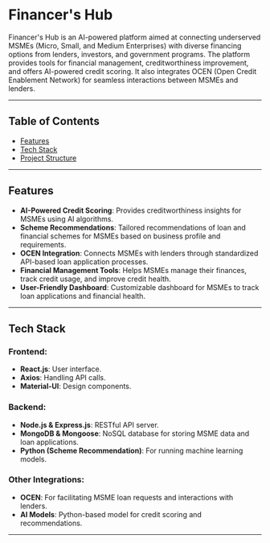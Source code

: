 # Financer's Hub

Financer's Hub is an AI-powered platform aimed at connecting underserved MSMEs (Micro, Small, and Medium Enterprises) with diverse financing options from lenders, investors, and government programs. The platform provides tools for financial management, creditworthiness improvement, and offers AI-powered credit scoring. It also integrates OCEN (Open Credit Enablement Network) for seamless interactions between MSMEs and lenders.

---

## Table of Contents

- [Features](#features)
- [Tech Stack](#tech-stack)
- [Project Structure](#project-structure)

---

## Features

- **AI-Powered Credit Scoring**: Provides creditworthiness insights for MSMEs using AI algorithms.
- **Scheme Recommendations**: Tailored recommendations of loan and financial schemes for MSMEs based on business profile and requirements.
- **OCEN Integration**: Connects MSMEs with lenders through standardized API-based loan application processes.
- **Financial Management Tools**: Helps MSMEs manage their finances, track credit usage, and improve credit health.
- **User-Friendly Dashboard**: Customizable dashboard for MSMEs to track loan applications and financial health.

---

## Tech Stack

### Frontend:
- **React.js**: User interface.
- **Axios**: Handling API calls.
- **Material-UI**: Design components.

### Backend:
- **Node.js & Express.js**: RESTful API server.
- **MongoDB & Mongoose**: NoSQL database for storing MSME data and loan applications.
- **Python (Scheme Recommendation)**: For running machine learning models.

### Other Integrations:
- **OCEN**: For facilitating MSME loan requests and interactions with lenders.
- **AI Models**: Python-based model for credit scoring and recommendations.
  
---
